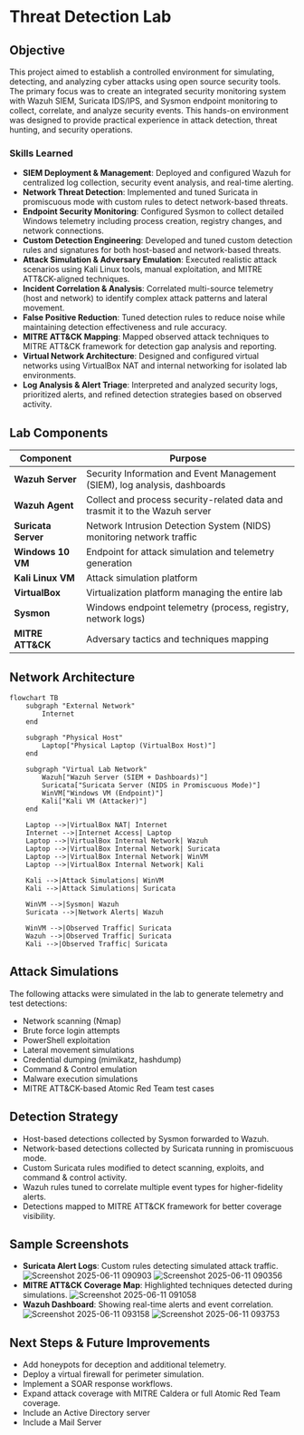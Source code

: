 # Threat Detection Lab

## Objective
This project aimed to establish a controlled environment for simulating, detecting, and analyzing cyber attacks using open source security tools. The primary focus was to create an integrated security monitoring system with Wazuh SIEM, Suricata IDS/IPS, and Sysmon endpoint monitoring to collect, correlate, and analyze security events. This hands-on environment was designed to provide practical experience in attack detection, threat hunting, and security operations.

### Skills Learned

* **SIEM Deployment & Management**: Deployed and configured Wazuh for centralized log collection, security event analysis, and real-time alerting.
* **Network Threat Detection**: Implemented and tuned Suricata in promiscuous mode with custom rules to detect network-based threats.
* **Endpoint Security Monitoring**: Configured Sysmon to collect detailed Windows telemetry including process creation, registry changes, and network connections.
* **Custom Detection Engineering**: Developed and tuned custom detection rules and signatures for both host-based and network-based threats.
* **Attack Simulation & Adversary Emulation**: Executed realistic attack scenarios using Kali Linux tools, manual exploitation, and MITRE ATT\&CK-aligned techniques.
* **Incident Correlation & Analysis**: Correlated multi-source telemetry (host and network) to identify complex attack patterns and lateral movement.
* **False Positive Reduction**: Tuned detection rules to reduce noise while maintaining detection effectiveness and rule accuracy.
* **MITRE ATT\&CK Mapping**: Mapped observed attack techniques to MITRE ATT\&CK framework for detection gap analysis and reporting.
* **Virtual Network Architecture**: Designed and configured virtual networks using VirtualBox NAT and internal networking for isolated lab environments.
* **Log Analysis & Alert Triage**: Interpreted and analyzed security logs, prioritized alerts, and refined detection strategies based on observed activity.

## Lab Components

| Component         | Purpose                                      |
| ------------------ | -------------------------------------------- |
| **Wazuh Server**   | Security Information and Event Management (SIEM), log analysis, dashboards |
| **Wazuh Agent**     | Collect and process security-related data and trasmit it to the Wazuh server |
| **Suricata Server**| Network Intrusion Detection System (NIDS) monitoring network traffic |
| **Windows 10 VM**  | Endpoint for attack simulation and telemetry generation |
| **Kali Linux VM**  | Attack simulation platform |
| **VirtualBox**     | Virtualization platform managing the entire lab |
| **Sysmon**         | Windows endpoint telemetry (process, registry, network logs) |
| **MITRE ATT&CK**   | Adversary tactics and techniques mapping |

## Network Architecture

```mermaid
flowchart TB
    subgraph "External Network"
        Internet
    end

    subgraph "Physical Host"
        Laptop["Physical Laptop (VirtualBox Host)"]
    end

    subgraph "Virtual Lab Network"
        Wazuh["Wazuh Server (SIEM + Dashboards)"]
        Suricata["Suricata Server (NIDS in Promiscuous Mode)"]
        WinVM["Windows VM (Endpoint)"]
        Kali["Kali VM (Attacker)"]
    end

    Laptop -->|VirtualBox NAT| Internet
    Internet -->|Internet Access| Laptop
    Laptop -->|VirtualBox Internal Network| Wazuh
    Laptop -->|VirtualBox Internal Network| Suricata
    Laptop -->|VirtualBox Internal Network| WinVM
    Laptop -->|VirtualBox Internal Network| Kali

    Kali -->|Attack Simulations| WinVM
    Kali -->|Attack Simulations| Suricata

    WinVM -->|Sysmon| Wazuh
    Suricata -->|Network Alerts| Wazuh

    WinVM -->|Observed Traffic| Suricata
    Wazuh -->|Observed Traffic| Suricata
    Kali -->|Observed Traffic| Suricata

```

## Attack Simulations

The following attacks were simulated in the lab to generate telemetry and test detections:

* Network scanning (Nmap)
* Brute force login attempts
* PowerShell exploitation
* Lateral movement simulations
* Credential dumping (mimikatz, hashdump)
* Command & Control emulation
* Malware execution simulations
* MITRE ATT\&CK-based Atomic Red Team test cases


##  Detection Strategy

* Host-based detections collected by Sysmon forwarded to Wazuh.
* Network-based detections collected by Suricata running in promiscuous mode.
* Custom Suricata rules modified to detect scanning, exploits, and command & control activity.
* Wazuh rules tuned to correlate multiple event types for higher-fidelity alerts.
* Detections mapped to MITRE ATT\&CK framework for better coverage visibility.

## Sample Screenshots

* **Suricata Alert Logs**: Custom rules detecting simulated attack traffic.
![Screenshot 2025-06-11 090903](https://github.com/user-attachments/assets/78d44045-fead-4778-8fc0-28988e123184)
![Screenshot 2025-06-11 090356](https://github.com/user-attachments/assets/653ea33d-8623-4801-a2e9-78f2f5ba8ce1)
* **MITRE ATT\&CK Coverage Map**: Highlighted techniques detected during simulations.
![Screenshot 2025-06-11 091058](https://github.com/user-attachments/assets/d26f3d0a-9c4c-4596-9435-15cbf7f806b1)
* **Wazuh Dashboard**: Showing real-time alerts and event correlation.
![Screenshot 2025-06-11 093158](https://github.com/user-attachments/assets/45e07a07-d22f-4514-ba24-cf8e8d5999ad)
![Screenshot 2025-06-11 093753](https://github.com/user-attachments/assets/fde02870-feb6-4f4d-9a4a-08a66c833989)

## Next Steps & Future Improvements

* Add honeypots for deception and additional telemetry.
* Deploy a virtual firewall for perimeter simulation.
* Implement a SOAR response workflows.
* Expand attack coverage with MITRE Caldera or full Atomic Red Team coverage.
* Include an Active Directory server
* Include a Mail Server
